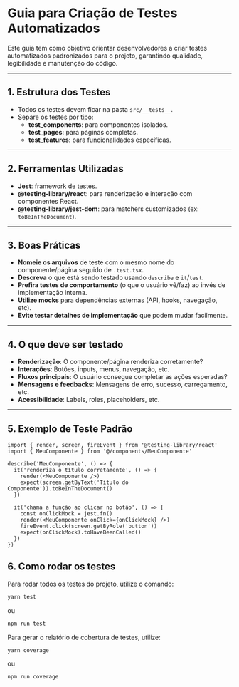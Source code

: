 # Guia para Criação de Testes Automatizados

Este guia tem como objetivo orientar desenvolvedores a criar testes automatizados padronizados para o projeto, garantindo qualidade, legibilidade e manutenção do código.

---

## 1. Estrutura dos Testes

- Todos os testes devem ficar na pasta `src/__tests__`.
- Separe os testes por tipo:
  - **test_components**: para componentes isolados.
  - **test_pages**: para páginas completas.
  - **test_features**: para funcionalidades específicas.

---

## 2. Ferramentas Utilizadas

- **Jest**: framework de testes.
- **@testing-library/react**: para renderização e interação com componentes React.
- **@testing-library/jest-dom**: para matchers customizados (ex: `toBeInTheDocument`).

---

## 3. Boas Práticas

- **Nomeie os arquivos** de teste com o mesmo nome do componente/página seguido de `.test.tsx`.
- **Descreva** o que está sendo testado usando `describe` e `it`/`test`.
- **Prefira testes de comportamento** (o que o usuário vê/faz) ao invés de implementação interna.
- **Utilize mocks** para dependências externas (API, hooks, navegação, etc).
- **Evite testar detalhes de implementação** que podem mudar facilmente.

---

## 4. O que deve ser testado

- **Renderização**: O componente/página renderiza corretamente?
- **Interações**: Botões, inputs, menus, navegação, etc.
- **Fluxos principais**: O usuário consegue completar as ações esperadas?
- **Mensagens e feedbacks**: Mensagens de erro, sucesso, carregamento, etc.
- **Acessibilidade**: Labels, roles, placeholders, etc.

---

## 5. Exemplo de Teste Padrão

````tsx
import { render, screen, fireEvent } from '@testing-library/react'
import { MeuComponente } from '@/components/MeuComponente'

describe('MeuComponente', () => {
  it('renderiza o título corretamente', () => {
    render(<MeuComponente />)
    expect(screen.getByText('Título do Componente')).toBeInTheDocument()
  })

  it('chama a função ao clicar no botão', () => {
    const onClickMock = jest.fn()
    render(<MeuComponente onClick={onClickMock} />)
    fireEvent.click(screen.getByRole('button'))
    expect(onClickMock).toHaveBeenCalled()
  })
})
````

## 6. Como rodar os testes

Para rodar todos os testes do projeto, utilize o comando:

```bash
yarn test
```

ou

```bash
npm run test
```

Para gerar o relatório de cobertura de testes, utilize:

```bash
yarn coverage
```

ou

```bash
npm run coverage
```